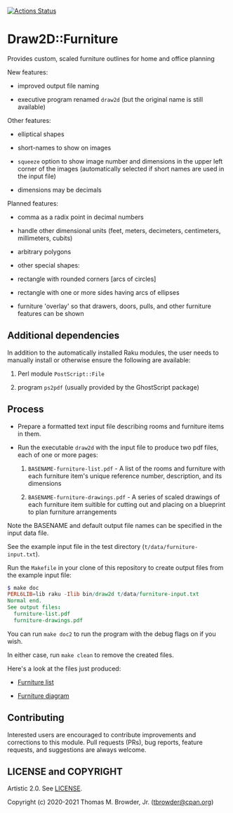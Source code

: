 [![Actions Status](https://github.com/tbrowder/Draw2D-Furniture/workflows/test/badge.svg)](https://github.com/tbrowder/Draw2D-Furniture/actions)

Draw2D::Furniture
=================

Provides custom, scaled furniture outlines for home and office planning

New features:

  * improved output file naming

  * executive program renamed `draw2d` (but the original name is still available)

Other features:

  * elliptical shapes

  * short-names to show on images

  * `squeeze` option to show image number and dimensions in the upper left corner of the images (automatically selected if short names are used in the input file)

  * dimensions may be decimals

Planned features:

  * comma as a radix point in decimal numbers

  * handle other dimensional units (feet, meters, decimeters, centimeters, millimeters, cubits)

  * arbitrary polygons

  * other special shapes:

  * rectangle with rounded corners [arcs of circles]

  * rectangle with one or more sides having arcs of ellipses

  * furniture 'overlay' so that drawers, doors, pulls, and other furniture features can be shown

Additional dependencies
-----------------------

In addition to the automatically installed Raku modules, the user needs to manually install or otherwise ensure the following are available:

1. Perl module `PostScript::File`

2. program `ps2pdf` (usually provided by the GhostScript package)

Process
-------

  * Prepare a formatted text input file describing rooms and furniture items in them.

  * Run the executable `draw2d` with the input file to produce two pdf files, each of one or more pages:

    1. `BASENAME-furniture-list.pdf` - A list of the rooms and furniture with each furniture item's
       unique reference number, description, and its dimensions

    2. `BASENAME-furniture-drawings.pdf` - A series of scaled drawings of each
       furniture item suitible for cutting out and placing on a
       blueprint to plan furniture arrangements

Note the BASENAME and default output file names can be specified in the input data file.

See the example input file in the test directory (`t/data/furniture-input.txt`).

Run the `Makefile` in your clone of this repository to create output files from the example input file:

```Raku
$ make doc
PERL6LIB=lib raku -Ilib bin/draw2d t/data/furniture-input.txt
Normal end.
See output files:
  furniture-list.pdf
  furniture-drawings.pdf
```

You can run `make doc2` to run the program with the debug flags on if you wish.

In either case, run `make clean` to remove the created files.

Here's a look at the files just produced:

  * [Furniture list](./furniture-list.pdf)

  * [Furniture diagram](./furniture-drawings.pdf)

Contributing
------------

Interested users are encouraged to contribute improvements and corrections to this module. Pull requests (PRs), bug reports, feature requests, and suggestions are always welcome.

LICENSE and COPYRIGHT
---------------------

Artistic 2.0. See [LICENSE](./LICENSE).

Copyright (c) 2020-2021 Thomas M. Browder, Jr. (tbrowder@cpan.org)

